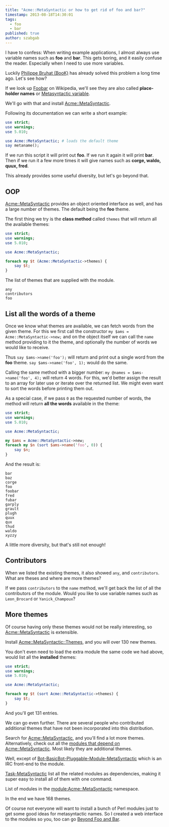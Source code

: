 ```yaml
---
title: "Acme::MetaSyntactic or how to get rid of foo and bar?"
timestamp: 2013-08-18T14:30:01
tags:
  - foo
  - bar
published: true
author: szabgab
---
```



I have to confess: When writing example applications, I almost always use variable names such as <b>foo</b> and <b>bar</b>.
This gets boring, and it easily confuse the reader. Especially when I need to use more variables.

Luckily [Philippe Bruhat (BooK)](http://www.bruhat.net/) has already solved this problem a long time ago. Let's
see how?


If we look up [Foobar](http://en.wikipedia.org/wiki/Foobar) on Wikipedia, we'll see they are
also called <b>place-holder names</b> or
[Metasyntactic variable](http://en.wikipedia.org/wiki/Metasyntactic_variable).

We'll go with that and install [Acme::MetaSyntactic](https://metacpan.org/pod/Acme::MetaSyntactic).

Following its documentation we can write a short example:

```perl
use strict;
use warnings;
use 5.010;

use Acme::MetaSyntactic; # loads the default theme
say metaname();
```

If we run this script it will print out <b>foo</b>. If we run it again it will print <b>bar</b>.
Then if we run it a few more times it will give names such as <b>corge, waldo, quux, fred</b>.

This already provides some useful diversity, but let's go beyond that.

## OOP

[Acme::MetaSyntactic](https://metacpan.org/pod/Acme::MetaSyntactic) provides
an object oriented interface as well, and has a large number of themes. The default being
the <b>foo</b> theme.

The first thing we try is the <b>class method</b> called `themes` that will
return all the available themes:

```perl
use strict;
use warnings;
use 5.010;

use Acme::MetaSyntactic;

foreach my $t (Acme::MetaSyntactic->themes) {
    say $t;
}
```

The list of themes that are supplied with the module.

```
any
contributors
foo
```

## List all the words of a theme

Once we know what themes are available, we can fetch words from the given theme.
For this we first call the constructor `my $ams = Acme::MetaSyntactic->new;`
and on the object itself we can call the `name` method providing to it the
theme, and optionally the number of words we would like to receive.

Thus `say $ams->name('foo');` will return and print out a single word
from the <b>foo</b> theme. `say $ams->name('foo', 1);` would do the same.

Calling the same method with a bigger number: `my @names = $ams->name('foo', 4);`
will return 4 words. For this, we'd better assign the result to an array for later
use or iterate over the returned list. We might even want to sort the words before
printing them out.

As a special case, if we pass `0` as the requested number of words, the method
will return <b>all the words</b> available in the theme:

```perl
use strict;
use warnings;
use 5.010;

use Acme::MetaSyntactic;

my $ams = Acme::MetaSyntactic->new;
foreach my $n (sort $ams->name('foo', 0)) {
    say $n;
}
```

And the result is:

```
bar
baz
corge
foo
foobar
fred
fubar
garply
grault
plugh
quux
qux
thud
waldo
xyzzy
```

A little more diversity, but that's still not enough!

## Contributors

When we listed the existing themes, it also showed `any`, and `contributors`. What are theses
and where are more themes?

If we pass `contributors` to the `name` method, we'll get back the list of all the contributors
of the module. Would you like to use variable names such as `Leon_Brocard` or `Yanick_Champoux`?

## More themes

Of course having only these themes would not be really interesting, so
[Acme::MetaSyntactic](https://metacpan.org/pod/Acme::MetaSyntactic) is extensible.

Install [Acme::MetaSyntactic::Themes](https://metacpan.org/pod/Acme::MetaSyntactic::Themes),
and you will over 130 new themes.

You don't even need to load the extra module the same code we had above, would list all the
<b>installed</b> themes:

```perl
use strict;
use warnings;
use 5.010;

use Acme::MetaSyntactic;

foreach my $t (sort Acme::MetaSyntactic->themes) {
    say $t;
}
```

And you'll get 131 entries.

We can go even further. There are several people who contributed additional themes that have not
been incorporated into this distribution.

Search for [Acme::MetaSyntactic](https://metacpan.org/search?q=Acme%3A%3AMetaSyntactic),
and you'll find a lot more themes. Alternatively, check out all the
[modules that depend on Acme::MetaSyntactic](https://metacpan.org/requires/distribution/Acme-MetaSyntactic).
Most likely they are additional themes.

Well, except of
[Bot-BasicBot-Pluggable-Module-MetaSyntactic](https://metacpan.org/release/Bot-BasicBot-Pluggable-Module-MetaSyntactic) which is an IRC front-end to the module.

[Task-MetaSyntactic](https://metacpan.org/release/Task-MetaSyntactic) list all the related modules
as dependencies, making it super easy to install all of them with one command.

List of modules in the [module:Acme::MetaSyntactic](https://metacpan.org/search?q=module:Acme::MetaSyntactic) namespace.

In the end we have 168 themes.

Of course not everyone will want to install a bunch of Perl modules just to get some good ideas for
metasyntactic names. So I created a web interface to the modules so you, too can go
[Beyond Foo and Bar](/foobar).

